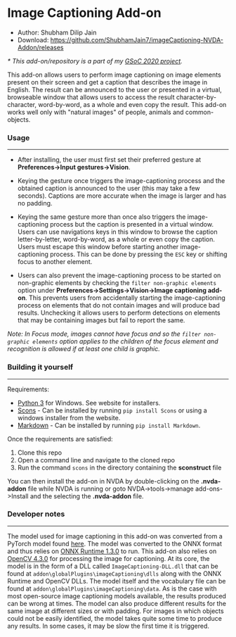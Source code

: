 # Image Captioning Add-on

* Author: Shubham Dilip Jain
* Download: https://github.com/ShubhamJain7/imageCaptioning-NVDA-Addon/releases

_* This add-on/repository is a part of my [GSoC 2020 project](https://summerofcode.withgoogle.com/projects/#6039693356957696)._

This add-on allows users to perform image captioning on image elements present on their screen and get a caption that describes the image in English. The result can be announced to the user or presented in a virtual, browseable window that allows users to access the result character-by-character, word-by-word, as a whole and even copy the result. This add-on works well only with "natural images" of people, animals and common-objects.

### Usage
----
- After installing, the user must first set their preferred gesture at __Preferences->Input gestures->Vision__.

- Keying the gesture once triggers the image-captioning process and the obtained caption is announced to the user (this may take a few seconds). Captions are more accurate when the image is larger and has no padding. 

- Keying the same gesture more than once also triggers the image-captioning process but the caption is presented in a virtual window. Users can use navigations keys in this window to browse the caption letter-by-letter, word-by-word, as a whole or even copy the caption. Users must escape this window before starting another image-captioning process. This can be done by pressing the `ESC` key or shifting focus to another element.

- Users can also prevent the image-captioning process to be started on non-graphic elements by checking the `filter non-graphic elements` option under __Preferences->Settings->Vision->Image captioning add-on__. This prevents users from accidentally starting the image-captioning process on elements that do not contain images and will produce bad results. Unchecking it allows users to perform detections on elements that may be containing images but fail to report the same.

_Note: In Focus mode, images cannot have focus and so the `filter non-graphic elements` option applies to the children of the focus element and recognition is allowed if at least one child is graphic._

### Building it yourself
----
Requirements:
* [Python 3](http://www.python.org) for Windows. See website for installers.
* [Scons](http://www.scons.org/) - Can be installed by running `pip install Scons` or using a windows installer from the website.
* [Markdown](https://pypi.org/project/Markdown/) - Can be installed by running `pip install Markdown`.

Once the requirements are satisfied:
1. Clone this repo
2. Open a command line and navigate to the cloned repo
3. Run the command `scons` in the directory containing the **sconstruct** file

You can then install the add-on in NVDA by double-clicking on the **.nvda-addon** file while NVDA is running or goto NVDA->tools->manage add-ons->Install and the selecting the **.nvda-addon** file.


### Developer notes
----
The model used for image captioning in this add-on was converted from a PyTorch model found [here](https://github.com/yunjey/pytorch-tutorial/tree/master/tutorials/03-advanced/image_captioning). The model was converted to the ONNX format and thus relies on [ONNX Runtime 1.3.0](https://github.com/microsoft/onnxruntime) to run. This add-on also relies on [OpenCV 4.3.0](https://opencv.org/) for processing the image for captioning. At its core, the model is in the form of a DLL called `ImageCaptioning-DLL.dll` that can be found at `addon\globalPlugins\imageCaptioning\dlls` along with the ONNX Runtime and OpenCV DLLs. The model itself and the vocabulary file can be found at `addon\globalPlugins\imageCaptioning\data`. 
As is the case with most open-source image captioning models available, the results produced can be wrong at times. The model can also produce different results for the same image at different sizes or with padding. For images in which objects could not be easily identified, the model takes quite some time to produce any results. In some cases, it may be slow the first time it is triggered.
